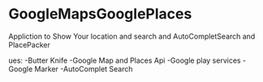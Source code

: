 # GoogleMapsGooglePlaces
Appliction to Show Your location and search and AutoCompletSearch and PlacePacker

ues:
-Butter Knife
-Google Map and Places Api
-Google play services
-Google Marker
-AutoComplet Search
